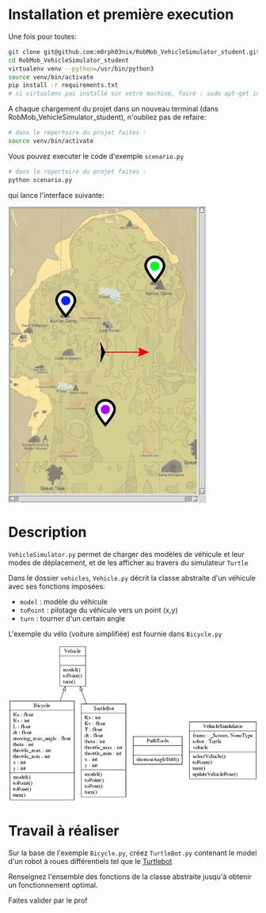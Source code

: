 

# Installation et première execution

Une fois pour toutes:  
```bash
git clone git@github.com:m0rph03nix/RobMob_VehicleSimulator_student.git
cd RobMob_VehicleSimulator_student
virtualenv venv --python=/usr/bin/python3
source venv/bin/activate
pip install -r requirements.txt
# si virtualenv pas installé sur votre machine, faire : sudo apt-get install virtualenv
```

A chaque chargement du projet dans un nouveau terminal (dans RobMob_VehicleSimulator_student), n'oubliez pas de refaire:
```bash
# dans le répertoire du projet faites :
source venv/bin/activate
```

Vous pouvez executer le code d'exemple `scenario.py`  
```bash
# dans le répertoire du projet faites :
python scenario.py
```

qui lance l'interface suivante:  

![](img/bicycle_move.gif)



# Description

`VehicleSimulator.py` permet de charger des modèles de véhicule et leur modes de déplacement, et de les afficher au travers du simulateur `Turtle`  

Dans le dossier `vehicles`, `Vehicle.py` décrit la classe abstraite d'un véhicule avec ses fonctions imposées:
- `model` : modèle du véhicule
- `toPoint` : pilotage du véhicule vers un point (x,y)
- `turn` : tourner d'un certain angle

L'exemple du vélo (voiture simplifiée) est fournie dans `Bicycle.py`


![](img/classes_vs.png)  



# Travail à réaliser

Sur la base de l'exemple `Bicycle.py`, créez `TurtleBot.py` contenant le model d'un robot à roues différentiels tel que le [Turtlebot](https://clearpathrobotics.com/turtlebot-2-open-source-robot/)

Renseignez l'ensemble des fonctions de la classe abstraite jusqu'à obtenir un fonctionnement optimal.

Faites valider par le prof


